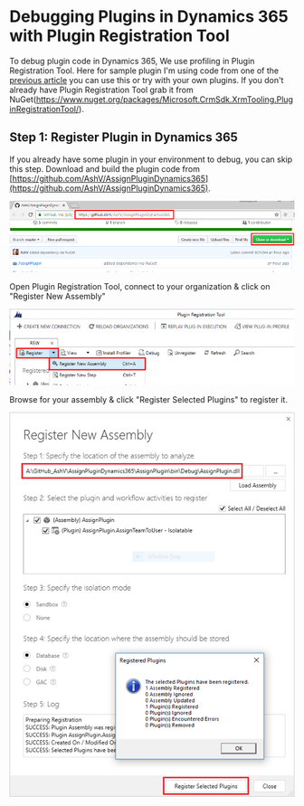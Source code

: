 # Debugging Plugins in Dynamics 365 with Plugin Registration Tool

To debug plugin code in Dynamics 365, We use profiling in Plugin Registration Tool. Here for sample plugin I'm using code from one of the [previous article](https://www.c-sharpcorner.com/article/assigning-case-to-appropriate-team-user-using-plugin-in-dynamics-365-crm/) you can use this or try with your own plugins. If you don't already have Plugin Registration Tool grab it from NuGet(https://www.nuget.org/packages/Microsoft.CrmSdk.XrmTooling.PluginRegistrationTool/).

## Step 1: Register Plugin in Dynamics 365

If you already have some plugin in your environment to debug, you can skip this step. Download and build the plugin code from [https://github.com/AshV/AssignPluginDynamics365](https://github.com/AshV/AssignPluginDynamics365).

![code-repo](assets/code-repo.png)

Open Plugin Registration Tool, connect to your organization & click on "Register New Assembly"

![register-assembly](assets/register-assembly.png)

Browse for your assembly & click "Register Selected Plugins" to register it.

![registering](assets/registering.png)